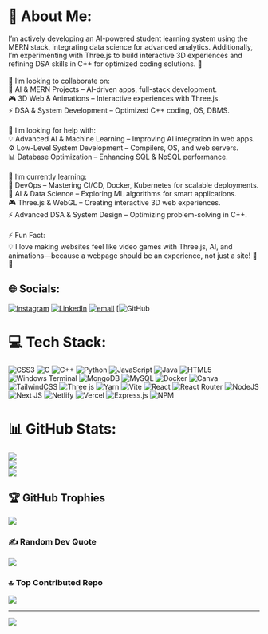 # 💫 About Me:
I’m actively developing an AI-powered student learning system using the MERN stack, integrating data science for advanced analytics. Additionally, I’m experimenting with Three.js to build interactive 3D experiences and refining DSA skills in C++ for optimized coding solutions. 🚀<br><br>👯 I’m looking to collaborate on:<br>🚀 AI & MERN Projects – AI-driven apps, full-stack development.<br>🎮 3D Web & Animations – Interactive experiences with Three.js.<br>⚡ DSA & System Development – Optimized C++ coding, OS, DBMS.<br><br>🤝 I’m looking for help with:<br>💡 Advanced AI & Machine Learning – Improving AI integration in web apps.<br>⚙️ Low-Level System Development – Compilers, OS, and web servers.<br>📊 Database Optimization – Enhancing SQL & NoSQL performance.<br><br>🌱 I’m currently learning:<br>🚀 DevOps – Mastering CI/CD, Docker, Kubernetes for scalable deployments.<br>🤖 AI & Data Science – Exploring ML algorithms for smart applications.<br>🎮 Three.js & WebGL – Creating interactive 3D web experiences.<br>⚡ Advanced DSA & System Design – Optimizing problem-solving in C++.<br><br>⚡ Fun Fact:<br>💡 I love making websites feel like video games with Three.js, AI, and animations—because a webpage should be an experience, not just a site! 🚀🔥


## 🌐 Socials:
[![Instagram](https://img.shields.io/badge/Instagram-%23E4405F.svg?logo=Instagram&logoColor=white)](https://instagram.com/im_4nas_) [![LinkedIn](https://img.shields.io/badge/LinkedIn-%230077B5.svg?logo=linkedin&logoColor=white)](https://linkedin.com/in/anas-khan-751351244) [![email](https://img.shields.io/badge/Email-D14836?logo=gmail&logoColor=white)](mailto:anasxaerospace@gmail.com) [![GitHub](https://github.com/Anaskhan78602) 

# 💻 Tech Stack:
![CSS3](https://img.shields.io/badge/css3-%231572B6.svg?style=for-the-badge&logo=css3&logoColor=white) ![C](https://img.shields.io/badge/c-%2300599C.svg?style=for-the-badge&logo=c&logoColor=white) ![C++](https://img.shields.io/badge/c++-%2300599C.svg?style=for-the-badge&logo=c%2B%2B&logoColor=white) ![Python](https://img.shields.io/badge/python-3670A0?style=for-the-badge&logo=python&logoColor=ffdd54) ![JavaScript](https://img.shields.io/badge/javascript-%23323330.svg?style=for-the-badge&logo=javascript&logoColor=%23F7DF1E) ![Java](https://img.shields.io/badge/java-%23ED8B00.svg?style=for-the-badge&logo=openjdk&logoColor=white) ![HTML5](https://img.shields.io/badge/html5-%23E34F26.svg?style=for-the-badge&logo=html5&logoColor=white) ![Windows Terminal](https://img.shields.io/badge/Windows%20Terminal-%234D4D4D.svg?style=for-the-badge&logo=windows-terminal&logoColor=white) ![MongoDB](https://img.shields.io/badge/MongoDB-%234ea94b.svg?style=for-the-badge&logo=mongodb&logoColor=white) ![MySQL](https://img.shields.io/badge/mysql-4479A1.svg?style=for-the-badge&logo=mysql&logoColor=white) ![Docker](https://img.shields.io/badge/docker-%230db7ed.svg?style=for-the-badge&logo=docker&logoColor=white) ![Canva](https://img.shields.io/badge/Canva-%2300C4CC.svg?style=for-the-badge&logo=Canva&logoColor=white) ![TailwindCSS](https://img.shields.io/badge/tailwindcss-%2338B2AC.svg?style=for-the-badge&logo=tailwind-css&logoColor=white) ![Three js](https://img.shields.io/badge/threejs-black?style=for-the-badge&logo=three.js&logoColor=white) ![Yarn](https://img.shields.io/badge/yarn-%232C8EBB.svg?style=for-the-badge&logo=yarn&logoColor=white) ![Vite](https://img.shields.io/badge/vite-%23646CFF.svg?style=for-the-badge&logo=vite&logoColor=white) ![React](https://img.shields.io/badge/react-%2320232a.svg?style=for-the-badge&logo=react&logoColor=%2361DAFB) ![React Router](https://img.shields.io/badge/React_Router-CA4245?style=for-the-badge&logo=react-router&logoColor=white) ![NodeJS](https://img.shields.io/badge/node.js-6DA55F?style=for-the-badge&logo=node.js&logoColor=white) ![Next JS](https://img.shields.io/badge/Next-black?style=for-the-badge&logo=next.js&logoColor=white) ![Netlify](https://img.shields.io/badge/netlify-%23000000.svg?style=for-the-badge&logo=netlify&logoColor=#00C7B7) ![Vercel](https://img.shields.io/badge/vercel-%23000000.svg?style=for-the-badge&logo=vercel&logoColor=white) ![Express.js](https://img.shields.io/badge/express.js-%23404d59.svg?style=for-the-badge&logo=express&logoColor=%2361DAFB) ![NPM](https://img.shields.io/badge/NPM-%23CB3837.svg?style=for-the-badge&logo=npm&logoColor=white)
# 📊 GitHub Stats:
![](https://github-readme-stats.vercel.app/api?username=anaskhan78602&theme=codeSTACKr&hide_border=false&include_all_commits=true&count_private=false)<br/>
![](https://nirzak-streak-stats.vercel.app/?user=anaskhan78602&theme=codeSTACKr&hide_border=false)<br/>
![](https://github-readme-stats.vercel.app/api/top-langs/?username=anaskhan78602&theme=codeSTACKr&hide_border=false&include_all_commits=true&count_private=false&layout=compact)

## 🏆 GitHub Trophies
![](https://github-profile-trophy.vercel.app/?username=anaskhan78602&theme=radical&no-frame=false&no-bg=true&margin-w=4)

### ✍️ Random Dev Quote
![](https://quotes-github-readme.vercel.app/api?type=horizontal&theme=radical)

### 🔝 Top Contributed Repo
![](https://github-contributor-stats.vercel.app/api?username=anaskhan78602&limit=5&theme=outrun&combine_all_yearly_contributions=true)

---
[![](https://visitcount.itsvg.in/api?id=anaskhan78602&icon=8&color=7)](https://visitcount.itsvg.in)

<!-- Proudly created with GPRM ( https://gprm.itsvg.in ) -->
